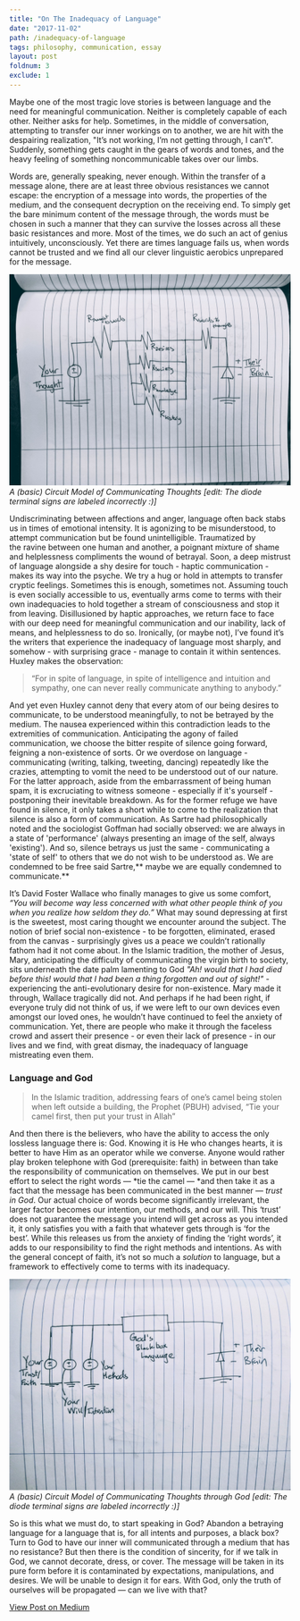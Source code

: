 ```yaml
---
title: "On The Inadequacy of Language"
date: "2017-11-02"
path: /inadequacy-of-language
tags: philosophy, communication, essay
layout: post
foldnum: 3
exclude: 1
---
```


Maybe one of the most tragic love stories is between language and the need for meaningful communication. Neither is completely capable of each other. Neither asks for help. Sometimes, in the middle of conversation, attempting to transfer our inner workings on to another, we are hit with the despairing realization, "It’s not working, I’m not getting through, I can’t". Suddenly, something gets caught in the gears of words and tones, and the heavy feeling of something noncommunicable takes over our limbs.

Words are, generally speaking, never enough. Within the transfer of a message alone, there are at least three obvious resistances we cannot escape: the encryption of a message into words, the properties of the medium, and the consequent decryption on the receiving end. To simply get the bare minimum content of the message through, the words must be chosen in such a manner that they can survive the losses across all these basic resistances and more. Most of the times, we do such an act of genius intuitively, unconsciously. Yet there are times language fails us, when words cannot be trusted and we find all our clever linguistic aerobics unprepared for the message.

![A (basic) Circuit Model of Communicating Thoughts [edit: The diode terminal signs are labeled incorrectly :)]](./circuit1.jpeg)*A (basic) Circuit Model of Communicating Thoughts [edit: The diode terminal signs are labeled incorrectly :)]*

Undiscriminating between affections and anger, language often back stabs us in times of emotional intensity. It is agonizing to be misunderstood, to attempt communication but be found unintelligible. Traumatized by the ravine between one human and another, a poignant mixture of shame and helplessness compliments the wound of betrayal. Soon, a deep mistrust of language alongside a shy desire for touch - haptic communication - makes its way into the psyche. We try a hug or hold in attempts to transfer cryptic feelings. Sometimes this is enough, sometimes not. Assuming touch is even socially accessible to us, eventually arms come to terms with their own inadequacies to hold together a stream of consciousness and stop it from leaving. Disillusioned by haptic approaches, we return face to face with our deep need for meaningful communication and our inability, lack of means, and helplessness to do so. Ironically, (or maybe not), I’ve found it’s the writers that experience the inadequacy of language most sharply, and somehow - with surprising grace - manage to contain it within sentences. Huxley makes the observation:
> “For in spite of language, in spite of intelligence and intuition and sympathy, one can never really communicate anything to anybody.”

And yet even Huxley cannot deny that every atom of our being desires to communicate, to be understood meaningfully, to not be betrayed by the medium. The nausea experienced within this contradiction leads to the extremities of communication. Anticipating the agony of failed communication, we choose the bitter respite of silence going forward, feigning a non-existence of sorts. Or we overdose on language - communicating (writing, talking, tweeting, dancing) repeatedly like the crazies, attempting to vomit the need to be understood out of our nature. For the latter approach, aside from the embarrassment of being human spam, it is excruciating to witness someone - especially if it's yourself - postponing their inevitable breakdown. As for the former refuge we have found in silence, it only takes a short while to come to the realization that silence is also a form of communication. As Sartre had philosophically noted and the sociologist Goffman had socially observed: we are always in a state of 'performance' (always presenting an image of the self, always 'existing'). And so, silence betrays us just the same - communicating a 'state of self' to others that we do not wish to be understood as. We are condemned to be free said Sartre,** maybe we are equally condemned to communicate.**

It’s David Foster Wallace who finally manages to give us some comfort, *“You will become way less concerned with what other people think of you when you realize how seldom they do.”* What may sound depressing at first is the sweetest, most caring thought we encounter around the subject. The notion of brief social non-existence - to be forgotten, eliminated, erased from the canvas - surprisingly gives us a peace we couldn’t rationally fathom had it not come about. In the Islamic tradition, the mother of Jesus, Mary, anticipating the difficulty of communicating the virgin birth to society, sits underneath the date palm lamenting to God *"Ah! would that I had died before this! would that I had been a thing forgotten and out of sight!"* - experiencing the anti-evolutionary desire for non-existence. Mary made it through, Wallace tragically did not. And perhaps if he had been right, if everyone truly did not think of us, if we were left to our own devices even amongst our loved ones, he wouldn’t have continued to feel the anxiety of communication. Yet, there are people who make it through the faceless crowd and assert their presence - or even their lack of presence - in our lives and we find, with great dismay, the inadequacy of language mistreating even them.

### Language and God
> In the Islamic tradition, addressing fears of one’s camel being stolen when left outside a building, the Prophet (PBUH) advised, “Tie your camel first, then put your trust in Allah”

And then there is the believers, who have the ability to access the only lossless language there is: God. Knowing it is He who changes hearts, it is better to have Him as an operator while we converse. Anyone would rather play broken telephone with God (prerequisite: faith) in between than take the responsibility of communication on themselves. We put in our best effort to select the right words — *tie the camel — *and then take it as a fact that the message has been communicated in the best manner — *trust in God*. Our actual choice of words become significantly irrelevant, the larger factor becomes our intention, our methods, and our will. This ‘trust’ does not guarantee the message you intend will get across as you intended it, it only satisfies you with a faith that whatever gets through is ‘for the best’. While this releases us from the anxiety of finding the ‘right words’, it adds to our responsibility to find the right methods and intentions. As with the general concept of faith, it’s not so much a *solution* to language, but a framework to effectively come to terms with its inadequacy.

![A (basic) Circuit Model of Communicating Thoughts through God [edit: The diode terminal signs are labeled incorrectly :)]](./circuit2.jpeg)*A (basic) Circuit Model of Communicating Thoughts through God [edit: The diode terminal signs are labeled incorrectly :)]*

So is this what we must do, to start speaking in God? Abandon a betraying language for a language that is, for all intents and purposes, a black box? Turn to God to have our inner will communicated through a medium that has no resistance? But then there is the condition of sincerity, for if we talk in God, we cannot decorate, dress, or cover. The message will be taken in its pure form before it is contaminated by expectations, manipulations, and desires. We will be unable to design it for ears. With God, only the truth of ourselves will be propagated — can we live with that?

[View Post on Medium][MediumPost]


[MediumPost]: https://medium.com/indian-thoughts/on-the-inadequacy-of-language-6371b08db9bf "On The Inadequacy of Language"

